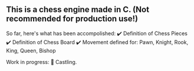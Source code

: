 This is a chess engine made in C. (Not recommended for production use!)
---------------
So far, here's what has been accompolished:
✔️ Definition of Chess Pieces
✔️ Definition of Chess Board
✔️ Movement defined for: Pawn, Knight, Rook, King, Queen, Bishop

Work in progress:
🔘 Castling. 
